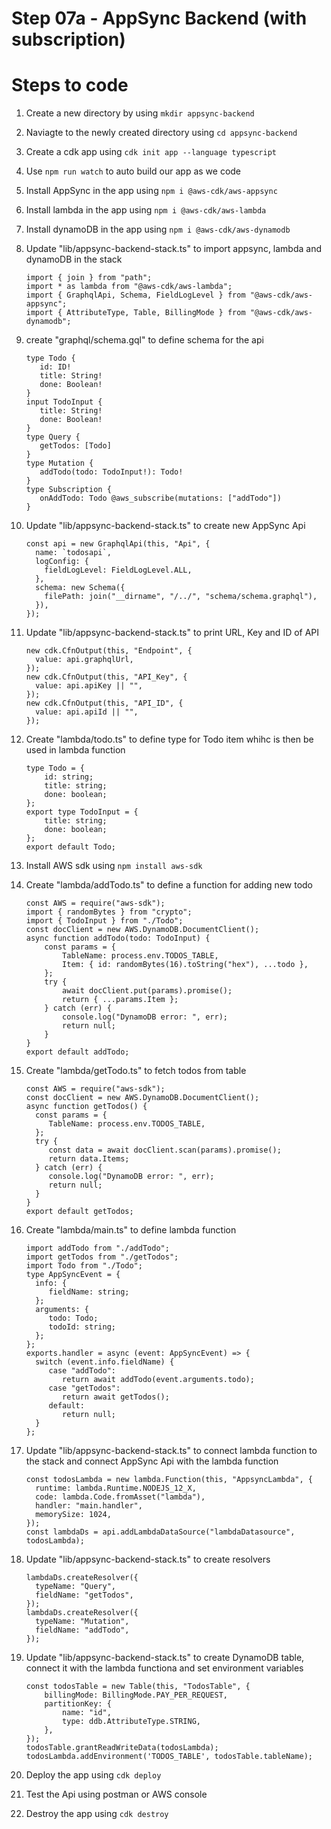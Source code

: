 # Step 07a - AppSync Backend (with subscription)

# Steps to code

1. Create a new directory by using `mkdir appsync-backend`
2. Naviagte to the newly created directory using `cd appsync-backend`
3. Create a cdk app using `cdk init app --language typescript`
4. Use `npm run watch` to auto build our app as we code
5. Install AppSync in the app using `npm i @aws-cdk/aws-appsync`
6. Install lambda in the app using `npm i @aws-cdk/aws-lambda`
7. Install dynamoDB in the app using `npm i @aws-cdk/aws-dynamodb`
8. Update "lib/appsync-backend-stack.ts" to import appsync, lambda and dynamoDB in the stack

   ```
   import { join } from "path";
   import * as lambda from "@aws-cdk/aws-lambda";
   import { GraphqlApi, Schema, FieldLogLevel } from "@aws-cdk/aws-appsync";
   import { AttributeType, Table, BillingMode } from "@aws-cdk/aws-dynamodb";

   ```

9. create "graphql/schema.gql" to define schema for the api

   ```
   type Todo {
      id: ID!
      title: String!
      done: Boolean!
   }
   input TodoInput {
      title: String!
      done: Boolean!
   }
   type Query {
      getTodos: [Todo]
   }
   type Mutation {
      addTodo(todo: TodoInput!): Todo!
   }
   type Subscription {
      onAddTodo: Todo @aws_subscribe(mutations: ["addTodo"])
   }
   ```

10. Update "lib/appsync-backend-stack.ts" to create new AppSync Api

    ```
    const api = new GraphqlApi(this, "Api", {
      name: `todosapi`,
      logConfig: {
        fieldLogLevel: FieldLogLevel.ALL,
      },
      schema: new Schema({
        filePath: join("__dirname", "/../", "schema/schema.graphql"),
      }),
    });
    ```

11. Update "lib/appsync-backend-stack.ts" to print URL, Key and ID of API

    ```
    new cdk.CfnOutput(this, "Endpoint", {
      value: api.graphqlUrl,
    });
    new cdk.CfnOutput(this, "API_Key", {
      value: api.apiKey || "",
    });
    new cdk.CfnOutput(this, "API_ID", {
      value: api.apiId || "",
    });
    ```

12. Create "lambda/todo.ts" to define type for Todo item whihc is then be used in lambda function

    ```
    type Todo = {
        id: string;
        title: string;
        done: boolean;
    };
    export type TodoInput = {
        title: string;
        done: boolean;
    };
    export default Todo;
    ```

13. Install AWS sdk using `npm install aws-sdk`
14. Create "lambda/addTodo.ts" to define a function for adding new todo

    ```
    const AWS = require("aws-sdk");
    import { randomBytes } from "crypto";
    import { TodoInput } from "./Todo";
    const docClient = new AWS.DynamoDB.DocumentClient();
    async function addTodo(todo: TodoInput) {
        const params = {
            TableName: process.env.TODOS_TABLE,
            Item: { id: randomBytes(16).toString("hex"), ...todo },
        };
        try {
            await docClient.put(params).promise();
            return { ...params.Item };
        } catch (err) {
            console.log("DynamoDB error: ", err);
            return null;
        }
    }
    export default addTodo;
    ```

15. Create "lambda/getTodo.ts" to fetch todos from table

    ```
    const AWS = require("aws-sdk");
    const docClient = new AWS.DynamoDB.DocumentClient();
    async function getTodos() {
      const params = {
         TableName: process.env.TODOS_TABLE,
      };
      try {
         const data = await docClient.scan(params).promise();
         return data.Items;
      } catch (err) {
         console.log("DynamoDB error: ", err);
         return null;
      }
    }
    export default getTodos;
    ```

16. Create "lambda/main.ts" to define lambda function

    ```
    import addTodo from "./addTodo";
    import getTodos from "./getTodos";
    import Todo from "./Todo";
    type AppSyncEvent = {
      info: {
         fieldName: string;
      };
      arguments: {
         todo: Todo;
         todoId: string;
      };
    };
    exports.handler = async (event: AppSyncEvent) => {
      switch (event.info.fieldName) {
         case "addTodo":
            return await addTodo(event.arguments.todo);
         case "getTodos":
            return await getTodos();
         default:
            return null;
      }
    };
    ```

17. Update "lib/appsync-backend-stack.ts" to connect lambda function to the stack and connect AppSync Api with the lambda function

    ```
    const todosLambda = new lambda.Function(this, "AppsyncLambda", {
      runtime: lambda.Runtime.NODEJS_12_X,
      code: lambda.Code.fromAsset("lambda"),
      handler: "main.handler",
      memorySize: 1024,
    });
    const lambdaDs = api.addLambdaDataSource("lambdaDatasource", todosLambda);
    ```

18. Update "lib/appsync-backend-stack.ts" to create resolvers

    ```
    lambdaDs.createResolver({
      typeName: "Query",
      fieldName: "getTodos",
    });
    lambdaDs.createResolver({
      typeName: "Mutation",
      fieldName: "addTodo",
    });
    ```

19. Update "lib/appsync-backend-stack.ts" to create DynamoDB table, connect it with the lambda functiona and set environment variables

    ```
    const todosTable = new Table(this, "TodosTable", {
        billingMode: BillingMode.PAY_PER_REQUEST,
        partitionKey: {
            name: "id",
            type: ddb.AttributeType.STRING,
        },
    });
    todosTable.grantReadWriteData(todosLambda);
    todosLambda.addEnvironment('TODOS_TABLE', todosTable.tableName);
    ```

20. Deploy the app using `cdk deploy`
21. Test the Api using postman or AWS console
22. Destroy the app using `cdk destroy`
